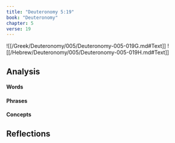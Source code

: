 ```yaml
---
title: "Deuteronomy 5:19"
book: "Deuteronomy"
chapter: 5
verse: 19
---
```

![[/Greek/Deuteronomy/005/Deuteronomy-005-019G.md#Text]]
![[/Hebrew/Deuteronomy/005/Deuteronomy-005-019H.md#Text]]

## Analysis

#### Words

#### Phrases

#### Concepts

## Reflections
